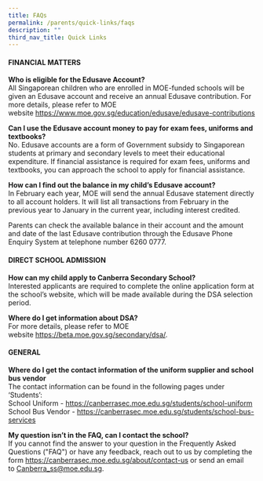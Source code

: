 ```yaml
---
title: FAQs
permalink: /parents/quick-links/faqs
description: ""
third_nav_title: Quick Links
---
```

<h4>FINANCIAL MATTERS</h4>
<p><strong>Who is eligible for the Edusave Account?<br /></strong>All Singaporean children who are enrolled in MOE-funded schools will be given an Edusave account and receive an annual Edusave contribution. For more details, please refer to MOE website&nbsp;<a href="https://www.moe.gov.sg/education/edusave/edusave-contributions" target="_blank" rel="noopener">https://www.moe.gov.sg/education/edusave/edusave-contributions</a></p>
<p><strong>Can I use the Edusave account money to pay for exam fees, uniforms and textbooks?<br /></strong>No. Edusave accounts are a form of Government subsidy to Singaporean students at primary and secondary levels to meet their educational expenditure. If financial assistance is required for exam fees, uniforms and textbooks, you can approach the school to apply for financial assistance.</p>
<p><strong>How can I find out the balance in my child&rsquo;s Edusave account?<br /></strong>In February each year, MOE will send the annual Edusave statement directly to all account holders. It will list all transactions from February in the previous year to January in the current year, including interest credited.</p>
<p>Parents can check the available balance in their account and the amount and date of the last Edusave contribution through the Edusave Phone Enquiry System at telephone number 6260 0777.</p>
<h4>DIRECT SCHOOL ADMISSION</h4>
<p><strong>How can my child apply to Canberra Secondary School?<br /></strong>Interested applicants are required to complete the online application form at the school&rsquo;s website, which will be made available during the DSA selection period.</p>
<p><strong>Where do I get information about DSA?<br /></strong>For more details, please refer to MOE website&nbsp;<a href="https://beta.moe.gov.sg/secondary/dsa/" target="_blank" rel="noopener">https://beta.moe.gov.sg/secondary/dsa/</a>.</p>
<h4>GENERAL</h4>
<p><strong>Where do I get the contact information of the uniform supplier and school bus vendor<br /></strong>The contact information can be found in the following pages under &lsquo;Students&rsquo;:<br />School Uniform -&nbsp;<a href="/cbss/custom-error-page" target="_blank" rel="noopener">https://canberrasec.moe.edu.sg/students/school-uniform</a><br />School Bus Vendor -&nbsp;<a href="/cbss/custom-error-page" target="_blank" rel="noopener">https://canberrasec.moe.edu.sg/students/school-bus-services</a></p>
<p><strong>My question isn&rsquo;t in the FAQ, can I contact the school?<br /></strong>If you cannot find the answer to your question in the Frequently Asked Questions ("FAQ") or have any feedback, reach out to us by completing the form&nbsp;<a href="/about/contact-us" target="_blank" rel="noopener">https://canberrasec.moe.edu.sg/about/contact-us</a>&nbsp;or send an email to&nbsp;<a href="mailto:Canberra_ss@moe.edu.sg" target="">Canberra_ss@moe.edu.sg</a>.</p>
